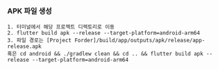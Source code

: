



### APK 파일 생성
    1. 터미널에서 해당 프로젝트 디렉토리로 이동
    2. flutter build apk --release --target-platform=android-arm64
    3. 파일 경로는 [Project Forder]/build/app/outputs/apk/release/app-release.apk
    혹은 cd android && ./gradlew clean && cd .. && flutter build apk --release --target-platform=android-arm64